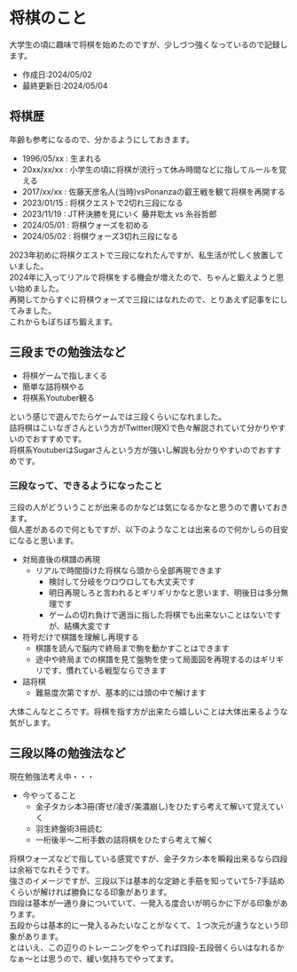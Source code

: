 # 将棋のこと

大学生の頃に趣味で将棋を始めたのですが、少しづつ強くなっているので記録します。  

- 作成日:2024/05/02
- 最終更新日:2024/05/04

## 将棋歴

年齢も参考になるので、分かるようにしておきます。  

- 1996/05/xx : 生まれる
- 20xx/xx/xx : 小学生の頃に将棋が流行って休み時間などに指してルールを覚える
- 2017/xx/xx : 佐藤天彦名人(当時)vsPonanzaの叡王戦を観て将棋を再開する
- 2023/01/15 : 将棋クエストで2切れ三段になる
- 2023/11/19 : JT杯決勝を見にいく 藤井聡太 vs 糸谷哲郎
- 2024/05/01 : 将棋ウォーズを初める
- 2024/05/02 : 将棋ウォーズ3切れ三段になる

2023年初めに将棋クエストで三段になれたんですが、私生活が忙しく放置していました。  
2024年に入ってリアルで将棋をする機会が増えたので、ちゃんと鍛えようと思い始めました。  
再開してからすぐに将棋ウォーズで三段にはなれたので、とりあえず記事をにしてみました。  
これからもぼちぼち鍛えます。  

## 三段までの勉強法など

- 将棋ゲームで指しまくる
- 簡単な詰将棋やる
- 将棋系Youtuber観る

という感じで遊んでたらゲームでは三段くらいになれました。  
詰将棋はこいなぎさんという方がTwitter(現X)で色々解説されていて分かりやすいのでおすすめです。  
将棋系YoutuberはSugarさんという方が強いし解説も分かりやすいのでおすすめです。  

### 三段なって、できるようになったこと

三段の人がどういうことが出来るのかなどは気になるかなと思うので書いておきます。  
個人差があるので何ともですが、以下のようなことは出来るので何かしらの目安になると思います。  

- 対局直後の棋譜の再現
  - リアルで時間掛けた将棋なら頭から全部再現できます
    - 検討して分岐をウロウロしても大丈夫です
    - 明日再現しろと言われるとギリギリかなと思います、明後日は多分無理です
    - ゲームの切れ負けで適当に指した将棋でも出来ないことはないですが、結構大変です
- 符号だけで棋譜を理解し再現する
  - 棋譜を読んで脳内で終局まで駒を動かすことはできます
  - 途中や終局までの棋譜を見て盤駒を使って局面図を再現するのはギリギリです、慣れている戦型ならできます
- 詰将棋
  - 難易度次第ですが、基本的には頭の中で解けます

大体こんなところです。将棋を指す方が出来たら嬉しいことは大体出来るような気がします。  

## 三段以降の勉強法など

現在勉強法考え中・・・  

- 今やってること
  - 金子タカシ本3冊(寄せ/凌ぎ/美濃崩し)をひたすら考えて解いて覚えていく
  - 羽生終盤術3冊読む
  - 一桁後半〜二桁手数の詰将棋をひたすら考えて解く

将棋ウォーズなどで指している感覚ですが、金子タカシ本を瞬殺出来るなら四段は余裕でなれそうです。  
強さのイメージですが、三段以下は基本的な定跡と手筋を知っていて5-7手詰めくらいが解ければ勝負になる印象があります。  
四段は基本が一通り身についていて、一発入る度合いが明らかに下がる印象があります。  
五段からは基本的に一発入るみたいなことがなくて、１つ次元が違うなという印象があります。  
とはいえ、この辺りのトレーニングをやってれば四段-五段弱くらいはなれるかなぁ〜とは思うので、緩い気持ちでやってます。  
